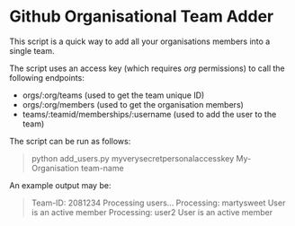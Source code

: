 Github Organisational Team Adder
================================

This script is a quick way to add all your organisations members into a single team.

The script uses an access key (which requires _org_ permissions) to call the following endpoints: 
* orgs/:org/teams (used to get the team unique ID)
* orgs/:org/members (used to get the organisation members)
* teams/:teamid/memberships/:username (used to add the user to the team)
 
The script can be run as follows:
> python add_users.py myverysecretpersonalaccesskey My-Organisation team-name

An example output may be:
> Team-ID: 2081234
> Processing users...
> Processing: martysweet
> 	 User is an active member
> Processing: user2
>	 User is an active member

